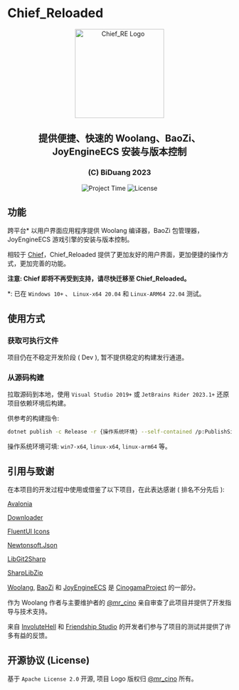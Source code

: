 # Chief_Reloaded

<div align=center>
<img alt="Chief_RE Logo" src="https://git.cinogama.net/cinogamaproject/woolang/-/raw/master/image/woolang_logo.png" width="200" />
<h2>提供便捷、快速的 Woolang、BaoZi、JoyEngineECS 安装与版本控制</h2>
<h3>(C) BiDuang 2023</h3>
<img alt="Project Time" src="https://wakatime.com/badge/user/54584642-d17f-456f-9341-29215427f16b/project/70f385fa-9d8a-43ac-aa4d-192f458700fd.svg?style=flat-square"/>
<img alt="License" src="https://img.shields.io/github/license/BiDuang/Chief_Reloaded?color=%2339c5bb&style=flat-square">
</div>

## 功能

跨平台* 以用户界面应用程序提供 Woolang 编译器，BaoZi 包管理器，JoyEngineECS 游戏引擎的安装与版本控制。

相较于 [Chief](https://github.com/BiDuang/Chief)，Chief_Reloaded 提供了更加友好的用户界面，更加便捷的操作方式，更加完善的功能。

**注意: Chief 即将不再受到支持，请尽快迁移至 Chief_Reloaded。**

*: 已在 `Windows 10+` 、 `Linux-x64 20.04` 和 `Linux-ARM64 22.04` 测试。

## 使用方式

### 获取可执行文件

项目仍在不稳定开发阶段 ( Dev ), 暂不提供稳定的构建发行通道。

### 从源码构建

拉取源码到本地，使用 `Visual Studio 2019+` 或 `JetBrains Rider 2023.1+` 还原项目依赖环境后构建。

供参考的构建指令:

```bash
dotnet publish -c Release -r {操作系统环境} --self-contained /p:PublishSingleFile=true /p:IncludeNativeLibrariesForSelfExtract=true
```

操作系统环境可填: `win7-x64`, `linux-x64`, `linux-arm64` 等。

## 引用与致谢

在本项目的开发过程中使用或借鉴了以下项目，在此表达感谢 ( 排名不分先后 ):

[Avalonia](https://github.com/AvaloniaUI/Avalonia)

[Downloader](https://github.com/bezzad/Downloader)

[FluentUI Icons](https://github.com/microsoft/fluentui-system-icons)

[Newtonsoft.Json](https://www.newtonsoft.com/json)

[LibGit2Sharp](https://github.com/libgit2/libgit2sharp)

[SharpLibZip](https://github.com/icsharpcode/SharpZipLib)

[Woolang](https://git.cinogama.net/cinogamaproject/woolang),
[BaoZi](https://git.cinogama.net/cinogamaproject/woolangpackages/baozi)
和 [JoyEngineECS](https://git.cinogama.net/cinogamaproject/joyengineecs/joyengineecs)
是 [CinogamaProject](https://git.cinogama.net/cinogamaproject) 的一部分。

作为 Woolang 作者与主要维护者的 [@mr_cino](https://github.com/mrcino) 亲自审查了此项目并提供了开发指导与技术支持。

来自 [InvoluteHell](https://github.com/InvoluteHell) 和 [Friendship Studio](https://github.com/Friendship-Studio)
的开发者们参与了项目的测试并提供了许多有益的反馈。

## 开源协议 (License)

基于 `Apache License 2.0` 开源, 项目 Logo 版权归 [@mr_cino](https://github.com/mrcino) 所有。
